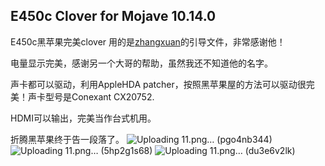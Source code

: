 ## E450c Clover for Mojave 10.14.0
E450c黑苹果完美clover
用的是[zhangxuan](https://github.com/zhangxuan1340/Hackintosh_E450C)的引导文件，非常感谢他！

电量显示完美，感谢另一个大哥的帮助，虽然我还不知道他的名字。

声卡都可以驱动，利用AppleHDA patcher，按照黑苹果屋的方法可以驱动很完美！声卡型号是Conexant CX20752.

HDMI可以输出，完美当作台式机用。

折腾黑苹果终于告一段落了。
![Uploading 11.png… (pgo4nb344)]()
![Uploading 11.png… (5hp2g1s68)]()
![Uploading 11.png… (du3e6v2lk)]()

